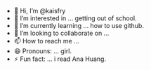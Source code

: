 - 👋 Hi, I’m @kaisfry
- 👀 I’m interested in ... getting out of school.
- 🌱 I’m currently learning ... how to use github.
- 💞️ I’m looking to collaborate on ...
- 📫 How to reach me ...
- 😄 Pronouns: ... girl.
- ⚡ Fun fact: ... i read Ana Huang.

<!---
kaisfry/kaisfry is a ✨ special ✨ repository because its `README.md` (this file) appears on your GitHub profile.
You can click the Preview link to take a look at your changes.
--->
